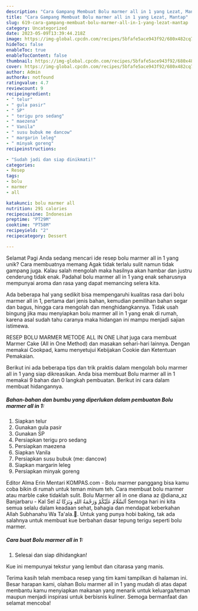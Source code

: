 ```yaml
---
description: "Cara Gampang Membuat Bolu marmer all in 1 yang Lezat, Mantap"
title: "Cara Gampang Membuat Bolu marmer all in 1 yang Lezat, Mantap"
slug: 619-cara-gampang-membuat-bolu-marmer-all-in-1-yang-lezat-mantap
category: Uncategorized
date: 2023-05-09T13:39:44.218Z
image: https://img-global.cpcdn.com/recipes/5bfafe5ace943f92/680x482cq70/bolu-marmer-all-in-1-foto-resep-utama.jpg
hideToc: false
enableToc: true
enableTocContent: false
thumbnail: https://img-global.cpcdn.com/recipes/5bfafe5ace943f92/680x482cq70/bolu-marmer-all-in-1-foto-resep-utama.jpg
cover: https://img-global.cpcdn.com/recipes/5bfafe5ace943f92/680x482cq70/bolu-marmer-all-in-1-foto-resep-utama.jpg
author: Admin
authorAv: notfound
ratingvalue: 4.7
reviewcount: 9
recipeingredient:
- " telur"
- " gula pasir"
- " SP"
- " terigu pro sedang"
- " maezena"
- " Vanila"
- " susu bubuk me dancow"
- " margarin leleg"
- " minyak goreng"
recipeinstructions:

- "Sudah jadi dan siap dinikmati!"
categories:
- Resep
tags:
- bolu
- marmer
- all

katakunci: bolu marmer all 
nutrition: 291 calories
recipecuisine: Indonesian
preptime: "PT29M"
cooktime: "PT58M"
recipeyield: "2"
recipecategory: Dessert

---
```



Selamat Pagi Anda sedang mencari ide resep bolu marmer all in 1 yang unik? Cara membuatnya memang Agak tidak terlalu sulit namun tidak gampang juga. Kalau salah mengolah maka hasilnya akan hambar dan justru cenderung tidak enak. Padahal bolu marmer all in 1 yang enak seharusnya mempunyai aroma dan rasa yang dapat memancing selera kita.


Ada beberapa hal yang sedikit bisa mempengaruhi kualitas rasa dari bolu marmer all in 1, pertama dari jenis bahan, kemudian pemilihan bahan segar dan bagus, hingga cara mengolah dan menghidangkannya. Tidak usah bingung jika mau menyiapkan bolu marmer all in 1 yang enak di rumah, karena asal sudah tahu caranya maka hidangan ini mampu menjadi sajian istimewa.

RESEP BOLU MARMER METODE ALL IN ONE Lihat juga cara membuat Marmer Cake (All in One Method) dan masakan sehari-hari lainnya. Dengan memakai Cookpad, kamu menyetujui Kebijakan Cookie dan Ketentuan Pemakaian.


Berikut ini ada beberapa tips dan trik praktis dalam mengolah bolu marmer all in 1 yang siap dikreasikan. Anda bisa membuat Bolu marmer all in 1 memakai 9 bahan dan 0 langkah pembuatan. Berikut ini cara dalam membuat hidangannya.

<!--inarticleads1-->

##### Bahan-bahan dan bumbu yang diperlukan dalam pembuatan Bolu marmer all in 1:

1. Siapkan  telur
1. Gunakan  gula pasir
1. Gunakan  SP
1. Persiapkan  terigu pro sedang
1. Persiapkan  maezena
1. Siapkan  Vanila
1. Persiapkan  susu bubuk (me: dancow)
1. Siapkan  margarin leleg
1. Persiapkan  minyak goreng


Editor Alma Erin Mentari KOMPAS.com - Bolu marmer panggang bisa kamu coba bikin di rumah untuk teman minum teh. Cara membuat bolu marmer atau marble cake tidaklah sulit. Bolu Marmer all in one diana az @diana_az Banjarbaru - Kal Sel اَلسَّلَامُ عَلَيْكُمْ وَرَحْمَةُ اللهِ وَبَرَكَا تُهُ Semoga hari ini kita semua selalu dalam keadaan sehat, bahagia dan mendapat keberkahan Allah Subhanahu Wa Ta&#39;ala.🤲. Untuk yang punya hobi baking, tak ada salahnya untuk membuat kue berbahan dasar tepung terigu seperti bolu marmer. 

<!--inarticleads2-->

##### Cara buat Bolu marmer all in 1:


1. Selesai dan siap dihidangkan!

Kue ini mempunyai tekstur yang lembut dan citarasa yang manis. 

Terima kasih telah membaca resep yang tim kami tampilkan di halaman ini. Besar harapan kami, olahan Bolu marmer all in 1 yang mudah di atas dapat membantu kamu menyiapkan makanan yang menarik untuk keluarga/teman maupun menjadi inspirasi untuk berbisnis kuliner. Semoga bermanfaat dan selamat mencoba!
